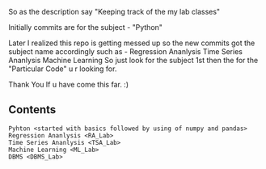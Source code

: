 So as the description say "Keeping track of the my lab classes"

Initially commits are for the subject - "Python"

Later I realized this repo is getting messed up so the new commits got the subject name accordingly 
        such as - Regression Ananlysis
                  Time Series Ananlysis
                  Machine Learning
So just look for the subject 1st then the for the "Particular Code" u r looking for.


Thank You If u have come this far. :)


## Contents
    Pyhton <started with basics followed by using of numpy and pandas>
    Regression Ananlysis <RA_Lab>
    Time Series Ananlysis <TSA_Lab>
    Machine Learning <ML_Lab>
    DBMS <DBMS_Lab>
